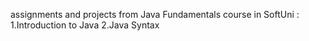  
assignments and projects from Java Fundamentals course in SoftUni :
1.Introduction to Java
2.Java Syntax
